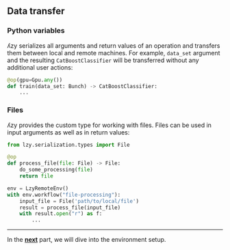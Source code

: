 ## Data transfer

### Python variables

ʎzy serializes all arguments and return values of an operation and transfers them between local and remote machines. 
For example, `data_set` argument and the resulting `CatBoostClassifier` will be transferred without any additional user actions:

```python
@op(gpu=Gpu.any())
def train(data_set: Bunch) -> CatBoostClassifier:
    ...
```

### Files

ʎzy provides the custom type for working with files. Files can be used in input arguments as well as in return values:

```python
from lzy.serialization.types import File

@op
def process_file(file: File) -> File:
    do_some_processing(file)
    return file

env = LzyRemoteEnv()
with env.workflow("file-processing"):
    input_file = File('path/to/local/file')
    result = process_file(input_file)
    with result.open("r") as f:
        ...
```

---

In the [**next**](5-environment.md) part, we will dive into the environment setup.